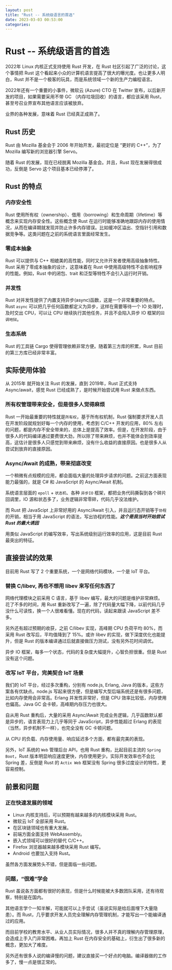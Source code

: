```yaml
---
layout: post
title: "Rust -- 系统级语言的首选"
date: 2023-03-03 00:53:00
categories:
---
```


# Rust -- 系统级语言的首选

2022年 Linux 内核正式支持使用 Rust 开发，在 Rust 社区引起了广泛的讨论，这个事情把 Rust 这个看起来小众的计算机语言提高了很大的曝光度。也让更多人明白，Rust 并不是一个极客的玩具，而是系统领域一个新的生产力编程语言。

2022年还有一个重要的小事件，微软云 (Azure) CTO 在 Twitter 宣布，以后新开发的项目，如果需要采用不带 GC （内存垃圾回收）的语言，都应该采用 Rust，甚至号召业界宣布其他语言应该被放弃。

业界的各种发展，意味着 Rust 已经真正成熟了。

## Rust 历史

Rust 由 Mozilla 基金会于 2006 年开始开发，最初定位是 “更好的 C++”，为了 Mozilla 编写新的浏览器引擎 Servo。

随着 Rust 的发展，现在已经脱离 Mozilla 基金会。并且，Rust 现在发展得很成功，反倒是 Servo 这个项目基本已经停滞了。

## Rust 的特点

### 内存安全性

Rust 使用所有权（ownership）、借用（borrowing）和生命周期（lifetime）等概念来实现内存安全性。这些概念使 Rust 在运行时能够准确地跟踪内存的使用情况，从而在编译期就发现并防止许多内存错误。比如缓冲区溢出、空指针引用和数据竞争等。这类问题在之前的系统语言里面经常发生。

### 零成本抽象

Rust 可以提供与 C++ 相媲美的高性能，同时又允许开发者使用高级抽象特性。Rust 采用了零成本抽象的设计，这意味着在 Rust 中使用高级特性不会影响程序的性能。例如，Rust 中的闭包、trait 和泛型等特性不会引入运行时开销。

### 并发性

Rust 对并发性提供了内置支持异步(async)函数，这是一个非常重要的特点。Rust `async` 可以把几乎任何函数都定义为异步，这样在需要等待一个 IO 处理时，及时交出 CPU，可以让 CPU 继续执行其他任务，并且不会陷入异步 IO 框架的`回调地狱`。

### 生态系统

Rust 的工具链 Cargo 使得管理依赖非常方便。随着第三方库的积累，Rust 目前的第三方库已经非常丰富。

## 实际使用体验

从 2015年 就开始关注 Rust 的发展，直到 2019年，Rust 正式支持 Async/await，感觉 Rust 已经成熟了，是时候开始尝试用 Rust 来做点东西。

### 所有权管理带来安全，但是很多人觉得麻烦

Rust 一开始最重要的特性就是`所有权`，基于所有权机制，Rust 强制要求开发人员在开发阶段就规划好每一个内存的使用，考虑到 C/C++ 开发的应用，80% 左右的问题，都是内存不安全带来的，总体上是提高了效率。但是，在开发阶段，由于很多人的代码编译通过要费很大劲，所以除了带来麻烦，也并不能体会到效率提高，这估计是很多人只感觉到带来麻烦，没有什么收益的直接原因。也是很多人从尝试到放弃的直接原因。

### Async/Await 的成熟，带来彻底改变

一个稍微有点规模的应用，都会面临大量的处理异步请求的问题。之前这方面表现能力最强的，就是 C# 和 JavaScript 的 Async/Await 机制。

系统语言层面的 `epoll` + `状态机`、各种 `异步IO` 框架，都把业务代码撕裂到各个碎片回调里，IO 源和状态多了，业务逻辑非常零碎，代码几乎没法维护。

而 Rust 把 JavaScipt 上非常好用的 Async/Await 引入，并且运行态开销等于`协程`的开销，相当于用 JavaScript 的语法，写出协程的性能。***这个是我当时开始尝试 Rust 的最大诱因***

用类似 JavaScript 的编写效率，写出系统级别运行效率的应用，这是目前 Rust 最突出的特征。

## 直接尝试的效果

目前用 Rust 写了 2 个重要系统，一个是网络代码模块，一个是 IoT 平台。

### 替换 C/libev, 再也不想用 libev 来写任何东西了

网络代理模块之前采用 C 语言，基于 libev 编写，最大的问题是维护非常麻烦。花了不多的时间，用 Rust 重新改写了一遍，除了代码量大幅下降，以前代码几乎没什么可读性，换一个人很难看懂。现在的代码，读起来跟读 JavaScript 差不多。

另外还有超过预期的收获，之前 C/libev 实现，高峰期 CPU 负荷平均 80%，而采用 Rust 改写后，平均值降到了 15%。或许 libev 的实现，做下深度优化也能提升，但是 Rust 的版本编译通过后就直接做压力测试，没有另外花时间调优。

异步 IO 框架，每多一个状态，代码的复杂度大幅提升，心智负担很重。但是 Rust 没有这个问题。

### 改写 IoT 平台，完美契合 IoT 场景

我们的 IoT 平台，经过多次重构，分别有 node.js, Erlang, Java 的版本，这些方案各有优缺点。node.js 写起来很方便，但是编写大型后端系统还是有很多问题，比如内存使用会非常高。Erlang 并发性非常好，但是 CPU 效率比较低，内存使用也偏高。Java GC 会卡顿，高峰期内存压力也很大。

自从用 Rust 重构后，大量的采用 Async/Await 完成业务逻辑，几乎函数默认都是异步的，语言表现力上几乎等同于 JavaScript，异步性能超过 Erlang 的表现（当然，异步机制不一样），也完全没有 GC 卡顿问题。

从 CPU 的负载、内存使用量、响应延迟多个方面，都有最完美的表现。

另外，IoT 系统的 `Web` 管理后台 API，也用 Rust 重构，比起目前主流的 `Spring Boot`，Rust 版本明显响应速度更快，内存使用更少。实际开发效率也不会比 Spring 差，反倒是 Rust 的 `Actix Web` 框架没有 Spring 很多过度设计的特性，更容易控制。

## 前景和问题

### 正在快速发展的领域

* Linux 内核支持后，可以预期有越来越多的内核模块采用 Rust。
* 微软云 IoT 全部采用 Rust。
* 在区块链领域也有重大发展。
* 前端方面全面支持 WebAssembly。
* 嵌入式领域可以很好的替代 C/C++。
* Firefox 浏览器越来越多模块采用 Rust 编写。
* Android 也要加入支持 Rust。

虽然各方面发展势头不错，但是面临一些问题。

### 问题，“很难”学会

Rust 虽说各方面都有很好的表现，但是什么时候能被大多数团队采用，还有待观察，特别是在国内。

其他语言学个一知半解，可能就可以上手尝试（虽说实际是给后面埋下大量隐患）。而 Rust，几乎要求开发人员完全理解内存管理机制，才能写出一个能编译通过的应用。

而目前学校的教育水平、从业人员实际情况，很多人并不真的理解内存管理原理，会造成上手入门非常困难。再加上 Rust 在内存安全的基础上，衍生出了很多新的概念，更加大了难度。

另外还有很多人说的编译慢的问题，建议直接买一个好点的电脑。编译器做的工作多了，慢一点是很正常的。
